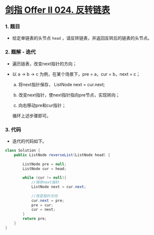 # [剑指 Offer II 024. 反转链表](https://leetcode.cn/problems/UHnkqh/)

### 1. 题目

- 给定单链表的头节点 `head` ，请反转链表，并返回反转后的链表的头节点。



### 2. 题解 - 迭代

- 遍历链表，改变next指针的方向；

- 以 a -> b -> c 为例，在某个场景下，pre = a，cur = b，next = c；

  ​	a. 将next指针保存， ListNode next = cur.next;

  ​	b. 改变next指针，使next指针指向pre节点，实现转向；

  ​	c. 向右移动pre和cur指针；

  循环上述步骤即可。




### 3. 代码

- 迭代的代码如下。

```java
class Solution {
    public ListNode reverseList(ListNode head) {
       
        ListNode pre = null;
        ListNode cur = head;
        
        while (cur != null){
            //保存next指针
            ListNode next = cur.next;
            
            //改变指针方向
            cur.next = pre;
            pre = cur;
            cur = next;
        }
        return pre;
    }
}
```

